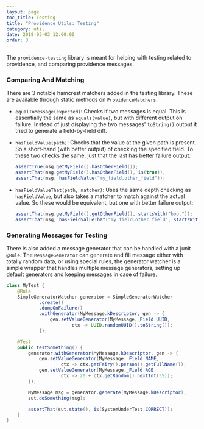 ```yaml
---
layout: page
toc_title: Testing
title: "Providence Utils: Testing"
category: util
date: 2018-03-03 12:00:00
order: 3
---
```


The `providence-testing` library is meant for helping with testing related to
providence, and comparing providence messages.

### Comparing And Matching

There are 3 notable hamcrest matchers added in the testing library. These are
available through static methods on `ProvidenceMatchers`:

* `equalToMessage(expected)`: Checks if two messages is equal. This is
  essentially the same as `equals(value)`, but with different output on
  failure. Instead of just displaying the two messages' `toString()`
  output it tried to generate a field-by-field diff.

* `hasFieldValue(path)`: Checks that the value at the given path is
  present. So a short-hand (with better output) of checking the specified
  field. To these two checks the same, just that the last has better
  failure output:
    ```java
    assertTrue(msg.getMyField().hasOtherField());
    assertThat(msg.getMyField().hasOtherField(), is(true));
    assertThat(msg, hasFieldValue("my_field.other_field"));
    ```

* `hasFieldValueThat(path, matcher)`: Uses the same depth checking as
  `hasFieldValue`, but also takes a matcher to match against the actual
  value. So these would be equivalent, but one with better failure output:
    ```java
    assertThat(msg.getMyField().getOtherField(), startsWith("boo."));
    assertThat(msg, hasFieldValueThat("my_field.other_field", startsWith("boo.")));
    ```

### Generating Messages for Testing

There is also added a message generator that can be handled with a junit `@Rule`.
The `MessageGenerator` can generate and fill message either with totally random
data, or using special rules, the generator watcher is a simple wrapper that
handles multiple message generators, setting up default generators and keeping
messages in case of failure.

```java
class MyTest {
    @Rule
    SimpleGeneratorWatcher generator = SimpleGeneratorWatcher
            .create()
            .dumpOnFailure()
            .withGenerator(MyMessage.kDescriptor, gen -> {
                gen.setValueGenerator(MyMessage._Field.UUID,
                        ctx -> UUID.randomUUID().toString());
            });

    @Test
    public testSomething() {
        generator.withGenerator(MyMessage.kDescriptor, gen -> {
            gen.setValueGenerator(MyMessage._Field.NAME,
                    ctx -> ctx.getFairy().person().getFullName());
            gen.setValueGenerator(MyMessage._Field.AGE,
                    ctx -> 20 + ctx.getRandom().nextInt(35));
        });

        MyMessage msg = generator.generate(MyMessage.kDescriptor);
        sut.doSomething(msg);

        assertThat(sut.state(), is(SystemUnderTest.CORRECT));
    }
}
```
